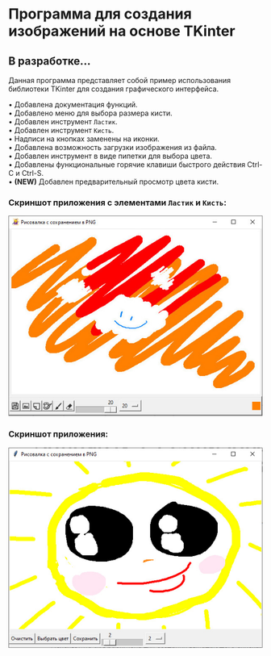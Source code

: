 # Программа для создания изображений на основе TKinter
## В разработке...

Данная программа представляет собой пример использования библиотеки TKinter для создания графического интерфейса.

• Добавлена документация функций.  
• Добавлено меню для выбора размера кисти.  
• Добавлен инструмент `Ластик`.  
• Добавлен инструмент `Кисть`.  
• Надписи на кнопках заменены на иконки.  
• Добавлена возможность загрузки изображения из файла.  
• Добавлен инструмент в виде пипетки для выбора цвета.  
• Добавлены функциональные горячие клавиши быстрого действия Ctrl-C и Ctrl-S.  
• **(NEW)** Добавлен предварительный просмотр цвета кисти.  

### Скриншот приложения с элементами `Ластик` и `Кисть`:
![img01](https://github.com/Topotun77/painter_example/blob/master/ScreenShots/n002.jpg?raw=true)
### Скриншот приложения:
![img01](https://github.com/Topotun77/painter_example/blob/master/ScreenShots/n001.jpg?raw=true)
